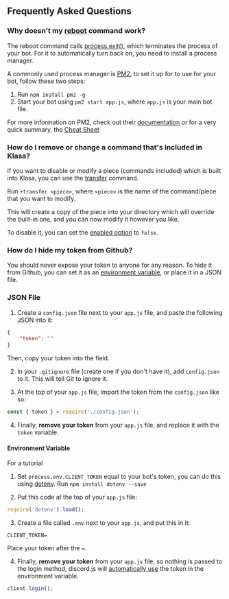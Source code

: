 ## Frequently Asked Questions

### Why doesn't my [reboot](https://github.com/dirigeants/klasa/blob/master/src/commands/Admin/reboot.js) command work?

The reboot command calls [process.exit()](https://nodejs.org/api/process.html#process_process_exit_code), which terminates the process of your bot. For it to automatically turn back on, you need to install a process manager.

A commonly used process manager is [PM2](http://pm2.keymetrics.io/), to set it up for to use for your bot, follow these two steps:

1. Run `npm install pm2 -g`
2. Start your bot using `pm2 start app.js`, where `app.js` is your main bot file.

For more information on PM2, check out their [documentation](http://pm2.keymetrics.io/docs/usage/quick-start/) or for a very quick summary, the [Cheat Sheet](http://pm2.keymetrics.io/docs/usage/quick-start/#cheatsheet)

### How do I remove or change a command that's included in Klasa?

If you want to disable or modify a piece (commands included) which is built into Klasa, you can use the [transfer](https://github.com/dirigeants/klasa/blob/master/src/commands/Admin/transfer.js) command.

Run `+transfer <piece>`, where `<piece>` is the name of the command/piece that you want to modify.

This will create a copy of the piece into your directory which will override the built-in one, and you can now modify it however you like.

To disable it, you can set the [enabled option](https://klasa.js.org/#/docs/klasa/master/search?q=enabled) to `false`.

### How do I hide my token from Github?

You should never expose your token to anyone for any reason. To hide it from Github, you can set it as an [environment variable](https://www.twilio.com/blog/2017/08/working-with-environment-variables-in-node-js.html), or place it in a JSON file.

### JSON File

1. Create a `config.json` file next to your `app.js` file, and paste the following JSON into it:

```json
{
    "token": ""
}
```

Then, copy your token into the field.

2. In your `.gitignore` file (create one if you don't have it), add `config.json` to it. This will tell Git to ignore it.

3. At the top of your `app.js` file, import the token from the `config.json` like so:

```js
const { token } = require('./config.json');
```

4. Finally, **remove your token** from your `app.js` file, and replace it with the `token` variable.

#### Environment Variable

For a tutorial

1. Set `process.env.CLIENT_TOKEN` equal to your bot's token, you can do this using [dotenv](https://www.npmjs.com/package/dotenv). Run `npm install dotenv --save`

2. Put this code at the top of your `app.js` file:

```js
require('dotenv').load();
```

3. Create a file called `.env` next  to your `app.js`, and put this in it:

```
CLIENT_TOKEN=
```

Place your token after the `=`.

4. Finally, **remove your token** from your `app.js` file, so nothing is passed to the login method, discord.js will [automatically use](https://github.com/discordjs/discord.js/blob/master/src/client/Client.js#L112) the token in the environment variable.

```js
client.login();
```
